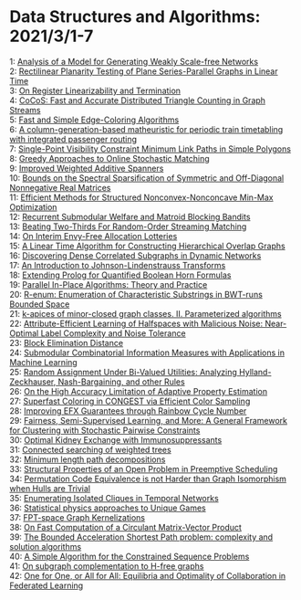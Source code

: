 # Data Structures and Algorithms: 2021/3/1-7  
1: [Analysis of a Model for Generating Weakly Scale-free Networks](https://doi.org/10.48550/arXiv.1909.10719)  
2: [Rectilinear Planarity Testing of Plane Series-Parallel Graphs in Linear  Time](https://doi.org/10.48550/arXiv.2008.03784)  
3: [On Register Linearizability and Termination](https://doi.org/10.48550/arXiv.2102.13242)  
4: [CoCoS: Fast and Accurate Distributed Triangle Counting in Graph Streams](https://doi.org/10.48550/arXiv.1802.04249)  
5: [Fast and Simple Edge-Coloring Algorithms](https://doi.org/10.48550/arXiv.1907.03201)  
6: [A column-generation-based matheuristic for periodic train timetabling  with integrated passenger routing](https://doi.org/10.48550/arXiv.1912.06941)  
7: [Single-Point Visibility Constraint Minimum Link Paths in Simple Polygons](https://doi.org/10.48550/arXiv.2003.12778)  
8: [Greedy Approaches to Online Stochastic Matching](https://doi.org/10.48550/arXiv.2008.09260)  
9: [Improved Weighted Additive Spanners](https://doi.org/10.48550/arXiv.2008.09877)  
10: [Bounds on the Spectral Sparsification of Symmetric and Off-Diagonal  Nonnegative Real Matrices](https://doi.org/10.48550/arXiv.2009.11133)  
11: [Efficient Methods for Structured Nonconvex-Nonconcave Min-Max  Optimization](https://doi.org/10.48550/arXiv.2011.00364)  
12: [Recurrent Submodular Welfare and Matroid Blocking Bandits](https://doi.org/10.48550/arXiv.2102.00321)  
13: [Beating Two-Thirds For Random-Order Streaming Matching](https://doi.org/10.48550/arXiv.2102.07011)  
14: [On Interim Envy-Free Allocation Lotteries](https://doi.org/10.48550/arXiv.2102.07839)  
15: [A Linear Time Algorithm for Constructing Hierarchical Overlap Graphs](https://doi.org/10.48550/arXiv.2102.12824)  
16: [Discovering Dense Correlated Subgraphs in Dynamic Networks](https://doi.org/10.48550/arXiv.2103.00451)  
17: [An Introduction to Johnson-Lindenstrauss Transforms](https://doi.org/10.48550/arXiv.2103.00564)  
18: [Extending Prolog for Quantified Boolean Horn Formulas](https://doi.org/10.48550/arXiv.2103.01046)  
19: [Parallel In-Place Algorithms: Theory and Practice](https://doi.org/10.48550/arXiv.2103.01216)  
20: [R-enum: Enumeration of Characteristic Substrings in BWT-runs Bounded  Space](https://doi.org/10.48550/arXiv.2004.01493)  
21: [k-apices of minor-closed graph classes. II. Parameterized algorithms](https://doi.org/10.48550/arXiv.2004.12692)  
22: [Attribute-Efficient Learning of Halfspaces with Malicious Noise:  Near-Optimal Label Complexity and Noise Tolerance](https://doi.org/10.48550/arXiv.2006.03781)  
23: [Block Elimination Distance](https://doi.org/10.48550/arXiv.2103.01872)  
24: [Submodular Combinatorial Information Measures with Applications in  Machine Learning](https://doi.org/10.48550/arXiv.2006.15412)  
25: [Random Assignment Under Bi-Valued Utilities: Analyzing  Hylland-Zeckhauser, Nash-Bargaining, and other Rules](https://doi.org/10.48550/arXiv.2006.15747)  
26: [On the High Accuracy Limitation of Adaptive Property Estimation](https://doi.org/10.48550/arXiv.2008.11964)  
27: [Superfast Coloring in CONGEST via Efficient Color Sampling](https://doi.org/10.48550/arXiv.2102.04546)  
28: [Improving EFX Guarantees through Rainbow Cycle Number](https://doi.org/10.48550/arXiv.2103.01628)  
29: [Fairness, Semi-Supervised Learning, and More: A General Framework for  Clustering with Stochastic Pairwise Constraints](https://doi.org/10.48550/arXiv.2103.02013)  
30: [Optimal Kidney Exchange with Immunosuppressants](https://doi.org/10.48550/arXiv.2103.02253)  
31: [Connected searching of weighted trees](https://doi.org/10.48550/arXiv.1001.4341)  
32: [Minimum length path decompositions](https://doi.org/10.48550/arXiv.1302.2788)  
33: [Structural Properties of an Open Problem in Preemptive Scheduling](https://doi.org/10.48550/arXiv.1502.04600)  
34: [Permutation Code Equivalence is not Harder than Graph Isomorphism when  Hulls are Trivial](https://doi.org/10.48550/arXiv.1905.00073)  
35: [Enumerating Isolated Cliques in Temporal Networks](https://doi.org/10.48550/arXiv.1909.06292)  
36: [Statistical physics approaches to Unique Games](https://doi.org/10.48550/arXiv.1911.01504)  
37: [FPT-space Graph Kernelizations](https://doi.org/10.48550/arXiv.2007.11643)  
38: [On Fast Computation of a Circulant Matrix-Vector Product](https://doi.org/10.48550/arXiv.2103.02605)  
39: [The Bounded Acceleration Shortest Path problem: complexity and solution  algorithms](https://doi.org/10.48550/arXiv.2103.02914)  
40: [A Simple Algorithm for the Constrained Sequence Problems](https://doi.org/10.48550/arXiv.2103.02919)  
41: [On subgraph complementation to H-free graphs](https://doi.org/10.48550/arXiv.2103.02936)  
42: [One for One, or All for All: Equilibria and Optimality of Collaboration  in Federated Learning](https://doi.org/10.48550/arXiv.2103.03228)  